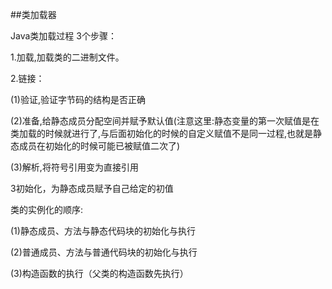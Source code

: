 

##类加载器

Java类加载过程
3个步骤：

1.加载,加载类的二进制文件。

2.链接：

  (1)验证,验证字节码的结构是否正确

  (2)准备,给静态成员分配空间并赋予默认值(注意这里:静态变量的第一次赋值是在类加载的时候就进行了,与后面初始化的时候的自定义赋值不是同一过程,也就是静态成员在初始化的时候可能已被赋值二次了)

  (3)解析,将符号引用变为直接引用

3初始化，为静态成员赋予自己给定的初值

类的实例化的顺序:

(1)静态成员、方法与静态代码块的初始化与执行

(2)普通成员、方法与普通代码块的初始化与执行

(3)构造函数的执行（父类的构造函数先执行）
